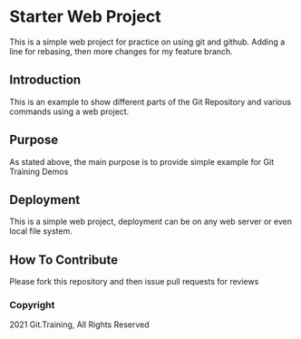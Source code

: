 # Starter Web Project

This is a simple web project for practice on using git and github. 
Adding a line for rebasing, then more changes for my feature branch.

## Introduction

This is an example to show different parts of the Git Repository and various commands using a web project.

## Purpose

As stated above, the main purpose is to provide simple example for Git Training Demos

## Deployment

This is a simple web project, deployment can be on any web server or even local file system.

## How To Contribute

Please fork this repository and then issue pull requests for reviews


### Copyright

2021 Git.Training, All Rights Reserved

